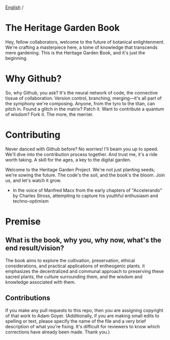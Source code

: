 [English](./README.md) /

# The Heritage Garden Book
Hey, fellow collaborators, welcome to the future of botanical enlightenment. We're crafting a masterpiece here, a tome of knowledge that transcends mere gardening. This is the Heritage Garden Book, and it's just the beginning.

# Why Github?
So, why Github, you ask? It's the neural network of code, the connective tissue of collaboration. Version control, branching, merging—it's all part of the symphony we're composing. Anyone, from the tyro to the titan, can pitch in. Found a glitch in the matrix? Patch it. Want to contribute a quantum of wisdom? Fork it. The more, the merrier.

# Contributing
Never danced with Github before? No worries! I'll beam you up to speed. We'll dive into the contribution process together. And trust me, it's a ride worth taking. A skill for the ages, a key to the digital garden.

Welcome to the Heritage Garden Project. We're not just planting seeds; we're sowing the future. The code's the soil, and the book's the bloom. Join us, and let's watch it grow.

- In the voice of Manfred Macx from the early chapters of "Accelerando" by Charles Stross, attempting to capture his youthful enthusiasm and techno-optimism

# Premise
## What is the book, why you, why now, what's the end result/vision?
The book aims to explore the cultivation, preservation, ethical considerations, and practical applications of entheogenic plants. it emphasizes the decentralized and communal approach to preserving these sacred plants, the culture surrounding them, and the wisdom and knowledge associated with them.

## Contributions

If you make any pull requests to this repo, then you are assigning copyright of that work to Adam Goyer. (Additionally, if you are making small edits to spelling or text, please specify the name of the file and a very brief description of what you're fixing. It's difficult for reviewers to know which corrections have already been made. Thank you.)
